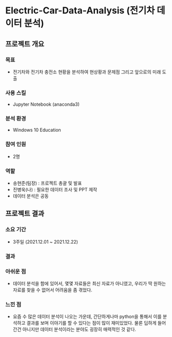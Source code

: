 # Electric-Car-Data-Analysis (전기차 데이터 분석)
## 프로젝트 개요
### 목표
- 전기차와 전기차 충전소 현황을 분석하여 현상황과 문제점 그리고 앞으로의 미래 도출
### 사용 스킬
- Jupyter Notebook (anaconda3)
### 분석 환경
- Windows 10 Education
### 참여 인원
- 2명
### 역할
- 송현준(팀장) : 프로젝트 총괄 및 발표
- 진병욱(나) : 필요한 데이터 조사 및 PPT 제작
- 데이터 분석은 공동
## 프로젝트 결과
### 소요 기간
- 3주일 (2021.12.01 ~ 2021.12.22)
### 결과
[](https://github.com/cutepassions/Electric-Car-Data-Analysis/blob/551ee3f1d8e69b845ca388f10c08ecf9b4c913b0/%EC%BD%94%EB%93%9C%20%EC%8B%A4%ED%96%89%ED%99%94%EB%A9%B4.pdf)
### 아쉬운 점
- 데이터 분석을 함에 있어서, 몇몇 자료들은 최신 자료가 아니였고, 우리가 딱 원하는 자료를 찾을 수 없어서 어려움을 좀 겪었다.
### 느낀 점
- 요즘 수 많은 데이터 분석이 나오는 가운데, 간단하게나마 python을 통해서 이를 분석하고 결과를 보며 이야기를 할 수 있다는 점이 많이 재미있었다.
물론 딥하게 들어간건 아니지만 데이터 분석이라는 분야도 굉장히 매력적인 것 같다.
